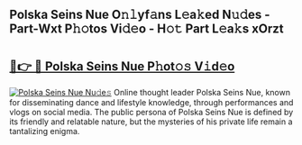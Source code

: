 ## Polska Seins Nue O𝚗𝚕yf𝚊ns L𝚎a𝚔ed N𝚞𝚍es - Part-Wxt P𝚑𝚘tos Vi𝚍𝚎o - H𝚘𝚝 Part L𝚎a𝚔s xOrzt

# <h2><a href="http://kf3ccw.oniu.top/?m=Polska+Seins+Nue">🔗👉 🔴 Polska Seins Nue P𝚑ot𝚘𝚜 V𝚒d𝚎o</a></h2>

[![Polska Seins Nue Nu𝚍e𝚜](https://i.imgur.com/0qMVB7G.gif)](http://kf3ccw.oniu.top/?m=Polska+Seins+Nue)
Online thought leader Polska Seins Nue, known for disseminating dance and lifestyle knowledge, through performances and vlogs on social media. The public persona of Polska Seins Nue is defined by its friendly and relatable nature, but the mysteries of his private life remain a tantalizing enigma.  

